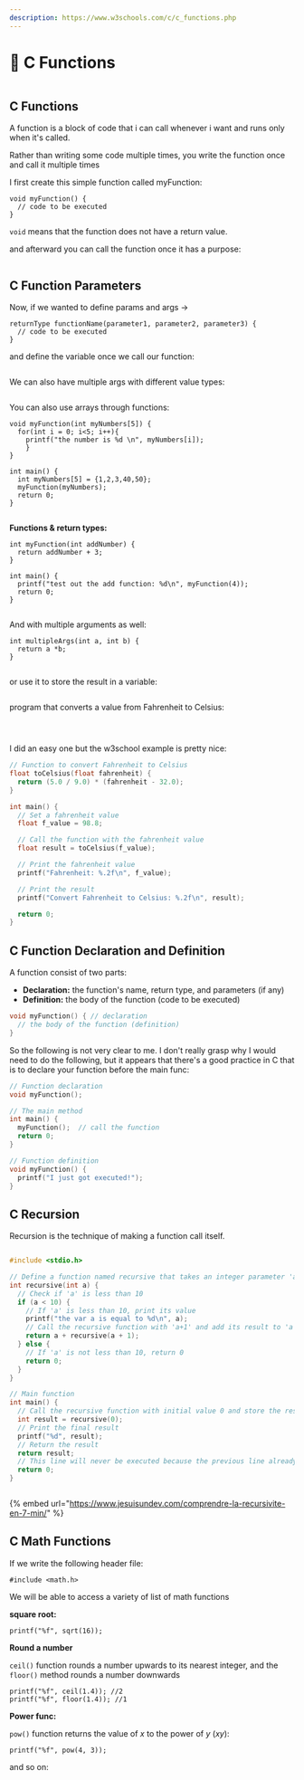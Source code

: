 ```yaml
---
description: https://www.w3schools.com/c/c_functions.php
---
```


# 👾 C Functions

<figure><img src="../../.gitbook/assets/image (2) (1).png" alt=""><figcaption></figcaption></figure>

## C Functions

A function is a block of code that i can call whenever i want and runs only when it's called.

Rather than writing some code multiple times, you write the function once and call it multiple times

I first create this simple function called myFunction:

```
void myFunction() {
  // code to be executed
}
```

`void` means that the function does not have a return value.

and afterward you can call the function once it has a purpose:

<figure><img src="../../.gitbook/assets/image (1) (1) (1).png" alt=""><figcaption></figcaption></figure>

## C Function Parameters

Now, if we wanted to define params and args ->

```
returnType functionName(parameter1, parameter2, parameter3) {
  // code to be executed
}
```

and define the variable once we call our function:

<figure><img src="../../.gitbook/assets/image (2) (1) (1).png" alt=""><figcaption></figcaption></figure>

We can also have multiple args with different value types:

<figure><img src="../../.gitbook/assets/image (3) (1).png" alt=""><figcaption></figcaption></figure>

You can also use arrays through functions:

```
void myFunction(int myNumbers[5]) {
  for(int i = 0; i<5; i++){
  	printf("the number is %d \n", myNumbers[i]);
    }
}

int main() {
  int myNumbers[5] = {1,2,3,40,50};
  myFunction(myNumbers);
  return 0;
}
```

<figure><img src="../../.gitbook/assets/image (984).png" alt=""><figcaption></figcaption></figure>

**Functions & return types:**

```
int myFunction(int addNumber) {
  return addNumber + 3;
}

int main() {
  printf("test out the add function: %d\n", myFunction(4));
  return 0;
}
```

<figure><img src="../../.gitbook/assets/image (985).png" alt=""><figcaption></figcaption></figure>

And with multiple arguments as well:

```
int multipleArgs(int a, int b) {
  return a *b;
}
```

<figure><img src="../../.gitbook/assets/image (986).png" alt=""><figcaption></figcaption></figure>

or use it to store the result in a variable:

<figure><img src="../../.gitbook/assets/image (987).png" alt=""><figcaption></figcaption></figure>

program that converts a value from Fahrenheit to Celsius:

<figure><img src="../../.gitbook/assets/image (988).png" alt=""><figcaption></figcaption></figure>

<figure><img src="../../.gitbook/assets/image (989).png" alt=""><figcaption></figcaption></figure>

<figure><img src="../../.gitbook/assets/image (990).png" alt=""><figcaption></figcaption></figure>

I did an easy one but the w3school example is pretty nice:

```c
// Function to convert Fahrenheit to Celsius
float toCelsius(float fahrenheit) {
  return (5.0 / 9.0) * (fahrenheit - 32.0);
}

int main() {
  // Set a fahrenheit value
  float f_value = 98.8;

  // Call the function with the fahrenheit value
  float result = toCelsius(f_value);

  // Print the fahrenheit value
  printf("Fahrenheit: %.2f\n", f_value);

  // Print the result
  printf("Convert Fahrenheit to Celsius: %.2f\n", result);

  return 0;
}
```

## C Function Declaration and Definition

A function consist of two parts:

* **Declaration:** the function's name, return type, and parameters (if any)
* **Definition:** the body of the function (code to be executed)

```c
void myFunction() { // declaration
  // the body of the function (definition)
}
```

So the following is not very clear to me. I don't really grasp why I would need to do the following, but it appears that there's a good practice in C that is to declare your function before the main func:

```c
// Function declaration
void myFunction();

// The main method
int main() {
  myFunction();  // call the function
  return 0;
}

// Function definition
void myFunction() {
  printf("I just got executed!");
}
```

## C Recursion

Recursion is the technique of making a function call itself.

<figure><img src="../../.gitbook/assets/image (991).png" alt=""><figcaption></figcaption></figure>

```c
#include <stdio.h>

// Define a function named recursive that takes an integer parameter 'a'
int recursive(int a) {
  // Check if 'a' is less than 10
  if (a < 10) {
    // If 'a' is less than 10, print its value
    printf("the var a is equal to %d\n", a);
    // Call the recursive function with 'a+1' and add its result to 'a'
    return a + recursive(a + 1);
  } else {
    // If 'a' is not less than 10, return 0
    return 0;
  }
}

// Main function
int main() {
  // Call the recursive function with initial value 0 and store the result in 'result'
  int result = recursive(0);
  // Print the final result
  printf("%d", result);
  // Return the result
  return result;
  // This line will never be executed because the previous line already returned from the function
  return 0;
}
```

<figure><img src="../../.gitbook/assets/image (992).png" alt=""><figcaption></figcaption></figure>

{% embed url="https://www.jesuisundev.com/comprendre-la-recursivite-en-7-min/" %}

## C Math Functions

If we write the following header file:

```
#include <math.h>
```

We will be able to access a variety of list of math functions

**square root:**

```
printf("%f", sqrt(16));
```

**Round a number**

`ceil()` function rounds a number upwards to its nearest integer, and the `floor()` method rounds a number downwards

```
printf("%f", ceil(1.4)); //2
printf("%f", floor(1.4)); //1
```

**Power func:**

`pow()` function returns the value of _x_ to the power of _y_ (_xy_):

```
printf("%f", pow(4, 3));
```

and so on:

<figure><img src="../../.gitbook/assets/image (993).png" alt=""><figcaption></figcaption></figure>
